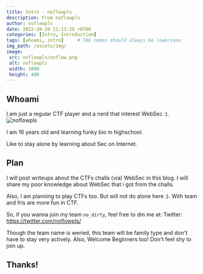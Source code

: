 ```yaml
---
title: Intro - noflowpls
description: From noflowpls
author: noflowpls
date: 2022-10-20 21:13:29 +0700
categories: [Intro, Introduction]
tags: [whoami, intro]     # TAG names should always be lowercase
img_path: /assets/img/
image:
 src: noflowpls/noflow.png
 alt: noflowpls
 width: 1000
 height: 400
---
```


## Whoami
I am just a regular CTF player and a nerd that interest WebSec :).
![noflowpls](noflowpls/nerd.png)

I am 16 years old and learning funky bio in highschool.

Like to stay alone by learning about Sec on Internet.

## Plan
I will post writeups about the CTFs challs (via) WebSec in this blog.
I will share my poor knowledge about WebSec that i got from the challs.

Also, I am planning to play CTFs too. But will not do alone here :). With team and fris are more fun in CTF.

So, if you wanna join my team `no_dirty`, feel free to dm me at:
Twitter: https://twitter.com/noflowpls/

Though the team name is weried, this team will be family type and don't have to stay very actively. Also, Welcome Beginners too! Don't feel shy to join up.

## Thanks!
